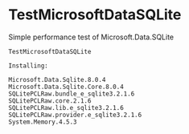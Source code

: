 # TestMicrosoftDataSQLite
Simple performance test of Microsoft.Data.SQLite

```
TestMicrosoftDataSQLite

Installing:

Microsoft.Data.Sqlite.8.0.4
Microsoft.Data.Sqlite.Core.8.0.4
SQLitePCLRaw.bundle_e_sqlite3.2.1.6
SQLitePCLRaw.core.2.1.6
SQLitePCLRaw.lib.e_sqlite3.2.1.6
SQLitePCLRaw.provider.e_sqlite3.2.1.6
System.Memory.4.5.3
```
